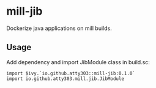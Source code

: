# mill-jib

Dockerize java applications on mill builds.

## Usage

Add dependency and import JibModule class in build.sc:

```
import $ivy.`io.github.atty303::mill-jib:0.1.0`
import io.github.atty303.mill.jib.JibModule
```
